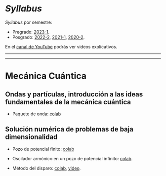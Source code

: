 # *Syllabus*

*Syllabus* por semestre: 
  + Pregrado: [2023-1](https://weekapp.co/#/1XCX6EsoFYfWEk4qSJZNVYgmANieOjzijifjA-7U_PnI/0).
  + Posgrado: [2022-2](https://weekapp.co/#/1H2g0W1caPWldbrk0I_nayFAP6YR2Jd9CzMSJXvvI1Uc/0), [2021-1](https://weekapp.co/#/1e9e0GrFn38glKQeWpfa4EfHZj9sJbOqBbrOTx936-QQ/0), [2020-2](https://weekapp.co/#/1ORJQOC0rXLhaU6Yz8GAoRPX7q2ZNTW0-pwZw_cp46Dc/0).

En el [canal de YouTube](https://www.youtube.com/playlist?list=PLQcmiXk5CJebw46SQwyBWuR65O31VbuB2) podrás ver videos explicativos.

---
---
# Mecánica Cuántica

## Ondas y partículas, introducción a las ideas fundamentales de la mecánica cuántica

+ Paquete de onda: [colab](https://colab.research.google.com/github/davidalejandromiranda/QuantumMechanics/blob/main/notebooks/es_PaqueteDeOnda.ipynb)

## Solución numérica de problemas de baja dimensionalidad

+ Pozo de potencial finito: [colab](https://colab.research.google.com/github/davidalejandromiranda/QuantumMechanics/blob/main/notebooks/es_PozoPotencialFinito.ipynb)

+ Oscilador armónico en un pozo de potencial infinito: [colab](https://colab.research.google.com/github/davidalejandromiranda/QuantumMechanics/blob/main/notebooks/es_OsciladorArmonicoEnPozoPotencialInfinito.ipynb).

+ Método del disparo: [colab](https://colab.research.google.com/github/davidalejandromiranda/QuantumMechanics/blob/main/notebooks/es_SolucionNumericaMetodoDisparo1D.ipynb), [video](https://youtu.be/MvI0AC8jCks).